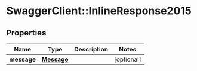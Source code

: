 # SwaggerClient::InlineResponse2015

## Properties
Name | Type | Description | Notes
------------ | ------------- | ------------- | -------------
**message** | [**Message**](Message.md) |  | [optional] 


